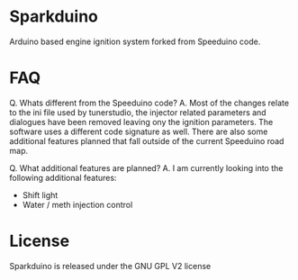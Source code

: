 Sparkduino
=========

Arduino based engine ignition system forked from Speeduino code.

FAQ
===

Q. Whats different from the Speeduino code?
A. Most of the changes relate to the ini file used by tunerstudio, the injector related parameters and dialogues have been removed leaving ony the ignition parameters. The software uses a different code signature as well. There are also some additional features planned that fall outside of the current Speeduino road map.

Q. What additional features are planned?
A. I am currently looking into the following additional features:
  - Shift light
  - Water / meth injection control

License
=======

Sparkduino is released under the GNU GPL V2 license
